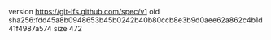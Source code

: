 version https://git-lfs.github.com/spec/v1
oid sha256:fdd45a8b0948653b45b0242b40b80ccb8e3b9d0aee62a862c4b1d41f4987a574
size 472

